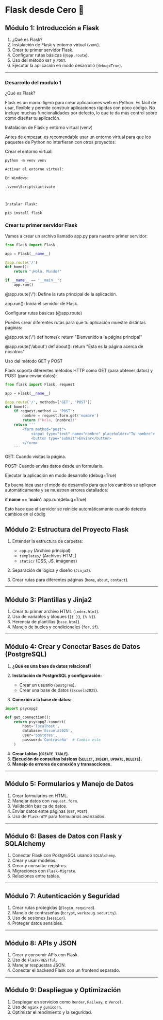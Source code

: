 # Flask desde Cero 🚀

## Módulo 1: Introducción a Flask

1. ¿Qué es Flask?
2. Instalación de Flask y entorno virtual (`venv`).
3. Crear tu primer servidor Flask.
4. Configurar rutas básicas (`@app.route`).
5. Uso del método `GET` y `POST`.
6. Ejecutar la aplicación en modo desarrollo (`debug=True`).

---

### Desarrollo del modulo 1 
¿Qué es Flask?

Flask es un marco ligero para crear aplicaciones web en Python. Es fácil de usar, flexible y permite construir aplicaciones rápidas con poco código. No incluye muchas funcionalidades por defecto, lo que te da más control sobre cómo diseñar tu aplicación.

Instalación de Flask y entorno virtual (venv)

Antes de empezar, es recomendable usar un entorno virtual para que los paquetes de Python no interfieran con otros proyectos:

Crear el entorno virtual:
```python 
python -m venv venv

Activar el entorno virtual:

En Windows:

.\venv\Scripts\activate



Instalar Flask:

pip install flask

```

### Crear tu primer servidor Flask

Vamos a crear un archivo llamado app.py para nuestro primer servidor:

```python
from flask import Flask

app = Flask(__name__)

@app.route('/')
def home():
    return "¡Hola, Mundo!"

if __name__ == '__main__':
    app.run()

```
 @app.route('/'): Define la ruta principal de la aplicación.

 app.run(): Inicia el servidor de Flask.

 Configurar rutas básicas (@app.route)

Puedes crear diferentes rutas para que tu aplicación muestre distintas páginas:

@app.route('/')
def home():
    return "Bienvenido a la página principal"

@app.route('/about')
def about():
    return "Esta es la página acerca de nosotros"

Uso del método GET y POST

Flask soporta diferentes métodos HTTP como GET (para obtener datos) y POST (para enviar datos):

```python
from flask import Flask, request

app = Flask(__name__)

@app.route('/', methods=['GET', 'POST'])
def home():
    if request.method == 'POST':
        nombre = request.form.get('nombre')
        return f"Hola, {nombre}!"
    return '''
        <form method="post">
            <input type="text" name="nombre" placeholder="Tu nombre">
            <button type="submit">Enviar</button>
        </form>
    '''

```
GET: Cuando visitas la página.

POST: Cuando envías datos desde un formulario.

Ejecutar la aplicación en modo desarrollo (debug=True)

Es buena idea usar el modo de desarrollo para que los cambios se apliquen automáticamente y se muestren errores detallados:

if __name__ == '__main__':
    app.run(debug=True)

Esto hace que el servidor se reinicie automáticamente cuando detecta cambios en el códig


## Módulo 2: Estructura del Proyecto Flask

1. Entender la estructura de carpetas:

   * `app.py` (Archivo principal)
   * `templates/` (Archivos HTML)
   * `static/` (CSS, JS, imágenes)
2. Separación de lógica y diseño (`Jinja2`).
3. Crear rutas para diferentes páginas (`home`, `about`, `contact`).

---

## Módulo 3: Plantillas y Jinja2

1. Crear tu primer archivo HTML (`index.html`).
2. Uso de variables y bloques (`{{ }}`, `{% %}`).
3. Herencia de plantillas (`base.html`).
4. Manejo de bucles y condicionales (`for`, `if`).

---

## Módulo 4: Crear y Conectar Bases de Datos (PostgreSQL)

1. **¿Qué es una base de datos relacional?**
2. **Instalación de PostgreSQL y configuración:**

   * Crear un usuario (`postgres`).
   * Crear una base de datos (`Escuela2025`).
3. **Conexión a la base de datos:**

```python
import psycopg2

def get_connection():
    return psycopg2.connect(
        host='localhost',
        database='Escuela2025',
        user='postgres',
        password='Contraseña'  # Cambia esto
    )
```

4. **Crear tablas (`CREATE TABLE`).**
5. **Ejecución de consultas básicas (`SELECT`, `INSERT`, `UPDATE`, `DELETE`).**
6. **Manejo de errores de conexión y transacciones.**

---

## Módulo 5: Formularios y Manejo de Datos

1. Crear formularios en HTML.
2. Manejar datos con `request.form`.
3. Validación básica de datos.
4. Enviar datos entre páginas (`GET`, `POST`).
5. Uso de `Flask-WTF` para formularios avanzados.

---

## Módulo 6: Bases de Datos con Flask y SQLAlchemy

1. Conectar Flask con PostgreSQL usando `SQLAlchemy`.
2. Crear y usar modelos.
3. Crear y consultar registros.
4. Migraciones con `Flask-Migrate`.
5. Relaciones entre tablas.

---

## Módulo 7: Autenticación y Seguridad

1. Crear rutas protegidas (`@login_required`).
2. Manejo de contraseñas (`bcrypt`, `werkzeug.security`).
3. Uso de sesiones (`session`).
4. Proteger datos sensibles.

---

## Módulo 8: APIs y JSON

1. Crear y consumir APIs con Flask.
2. Uso de `Flask-RESTful`.
3. Manejar respuestas JSON.
4. Conectar el backend Flask con un frontend separado.

---

## Módulo 9: Despliegue y Optimización

1. Desplegar en servicios como `Render`, `Railway`, o `Vercel`.
2. Uso de `nginx` y `gunicorn`.
3. Optimizar el rendimiento y la seguridad.
